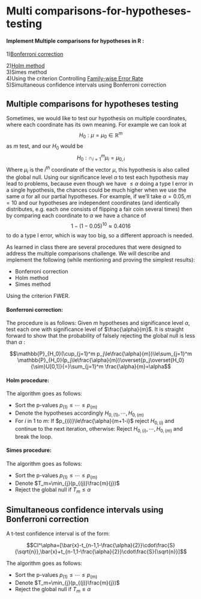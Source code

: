 # Multi comparisons-for-hypotheses-testing
#### Implement Multiple comparisons for hypotheses in R  :
1)[Bonferroni correction](https://en.wikipedia.org/wiki/Bonferroni_correction) </br>

2)[Holm method](https://en.wikipedia.org/wiki/Holm%E2%80%93Bonferroni_method#:~:text=In%20statistics%2C%20the%20Holm%E2%80%93Bonferroni,powerful%20than%20the%20Bonferroni%20correction.) </br>
3)Simes method </br>
4)Using the criterion Controlling [Family-wise Error Rate](https://en.wikipedia.org/wiki/False_discovery_rate) </br>
5)Simultaneous confidence intervals using Bonferroni correction </br>


## Multiple comparisons for hypotheses testing

Sometimes, we would like to test our hypothesis on multiple coordinates, where each coordinate has its own meaning. For example we can look at
$$H_0:\mu=\mu_0\in\mathbb{R}^m$$
as $m$ test, and our $H_0$ would be
$$H_0:\cap_{i=1}^m \mu_{i}=\mu_{0,i}$$
Where $\mu_i$ is the $i^{th}$ coordinate of the vector $\mu$, this hypothesis is also called the global null.
Using our significance level $\alpha$ to test each hypothesis may lead to problems, because even though we have $\le\alpha$ doing a type I error in a single hypothesis, the chances could be much higher when we use the same $\alpha$ for all our partial hypotheses.
For example, if we'll take $\alpha=0.05,m=10$ and our hypotheses are independent coordinates (and identically distributes, e.g. each one consists of flipping a fair coin several times) then by comparing each coordinate to $\alpha$ we have a chance of
$$1-(1-0.05)^{10}\approx 0.4016$$
to do a type I error, which is way too big, so a different approach is needed.

As learned in class there are several procedures that were designed to address the multiple comparisons challenge. We will describe and implement the following (while mentioning and proving the simplest results):

+ Bonferroni correction
+ Holm method
+ Simes method

Using the criterion FWER.

#### Bonferroni correction:
The procedure is as follows:
Given $m$ hypotheses and significance level $\alpha$, test each one with significance level of $\frac{\alpha}{m}$.
It is straight forward to show that the probability of falsely rejecting the global null is less than $\alpha$ :

```math
\mathbb{P}_{H_0}(\cup_{j=1}^m p_j\le\frac{\alpha}{m})\le\sum_{j=1}^m \mathbb{P}_{H_0}(p_j\le\frac{\alpha}{m})\overset{p_j\overset{H_0}{\sim}U[0,1]}{=}\sum_{j=1}^m \frac{\alpha}{m}=\alpha
```
#### Holm procedure:
The algorithm goes as follows:

+ Sort the p-values $p_{(1)}\le\cdots\le p_{(m)}$
+ Denote the hypotheses accordingly $H_{0,(1)},\cdots,H_{0,(m)}$
+ For $i$ in $1$ to $m$:
     If $p_{(i)}\le\frac{\alpha}{m+1-i}$ reject $H_{0,(i)}$ and continue to the next iteration, otherwise:
     Reject $H_{0,(i)},\cdots,H_{0,(m)}$ and break the loop.

#### Simes procedure:
The algorithm goes as follows:

+ Sort the p-values $p_{(1)}\le\cdots\le p_{(m)}$
+ Denote $T_m=\min_{j}(p_{(j)}\frac{m}{j})$
+ Reject the global null if $T_m\le\alpha$




## Simultaneous confidence intervals using Bonferroni correction

A t-test confidence interval is of the form:
```math
CI^\alpha=[\bar{x}-t_{n-1,1-\frac{\alpha}{2}}\cdot\frac{S}{\sqrt{n}},\bar{x}+t_{n-1,1-\frac{\alpha}{2}}\cdot\frac{S}{\sqrt{n}}]
```
The algorithm goes as follows:

+ Sort the p-values $p_{(1)}\le\cdots\le p_{(m)}$
+ Denote $T_m=\min_{j}(p_{(j)}\frac{m}{j})$
+ Reject the global null if $T_m\le\alpha$
  
